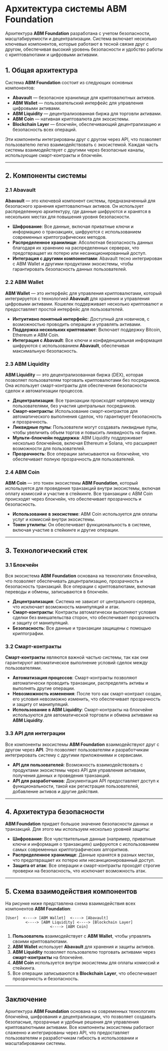 
# Архитектура системы ABM Foundation

Архитектура **ABM Foundation** разработана с учетом безопасности, масштабируемости и децентрализации. Система включает несколько ключевых компонентов, которые работают в тесной связке друг с другом, обеспечивая высокий уровень безопасности и удобство работы с криптовалютами и цифровыми активами.

## 1. Общая архитектура

Система **ABM Foundation** состоит из следующих основных компонентов:
- **Abavault** — безопасное хранилище для криптовалютных активов.
- **ABM Wallet** — пользовательский интерфейс для управления цифровыми активами.
- **ABM Liquidity** — децентрализованная биржа для торговли активами.
- **ABM Coin** — нативная криптовалюта для экосистемы.
- **Blockchain Layer** — блокчейн, обеспечивающий децентрализацию и безопасность всех операций.

Эти компоненты интегрированы друг с другом через API, что позволяет пользователю легко взаимодействовать с экосистемой. Каждая часть системы взаимодействует с другими через безопасные каналы, использующие смарт-контракты и блокчейн.

---

## 2. Компоненты системы

### 2.1 **Abavault**
**Abavault** — это ключевой компонент системы, предназначенный для безопасного хранения криптовалютных активов. Он использует распределенную архитектуру, где данные шифруются и хранятся в нескольких местах для повышения уровня безопасности.

- **Шифрование**: Все данные, включая приватные ключи и информацию о транзакциях, шифруются с использованием современных криптографических методов.
- **Распределенное хранилище**: Абсолютная безопасность данных благодаря их хранению на распределенных серверах, что предотвращает их потерю или несанкционированный доступ.
- **Интеграция с другими компонентами**: Abavault тесно интегрирован с ABM Wallet и другими продуктами экосистемы, чтобы гарантировать безопасность данных пользователей.

### 2.2 **ABM Wallet**
**ABM Wallet** — это интерфейс для управления криптовалютами, который интегрируется с технологией **Abavault** для хранения и управления цифровыми активами. Кошелек поддерживает несколько криптовалют и предоставляет простой интерфейс для пользователей.

- **Интуитивно понятный интерфейс**: Доступный для новичков, с возможностью проводить операции и управлять активами.
- **Поддержка нескольких криптовалют**: Включает поддержку Bitcoin, Ethereum и ABM Coin.
- **Интеграция с Abavault**: Все ключи и конфиденциальная информация шифруются с использованием **Abavault**, обеспечивая максимальную безопасность.

### 2.3 **ABM Liquidity**
**ABM Liquidity** — это децентрализованная биржа (DEX), которая позволяет пользователям торговать криптовалютами без посредников. Она использует смарт-контракты для обеспечения безопасности сделок и автоматизации процессов.

- **Децентрализация**: Все транзакции происходят напрямую между пользователями, без участия центральных посредников.
- **Смарт-контракты**: Использование смарт-контрактов для автоматического выполнения сделок, что гарантирует безопасность и прозрачность.
- **Ликвидные пулы**: Пользователи могут создавать ликвидные пулы, чтобы увеличить объем торгов и повысить ликвидность на бирже.
- **Мульти-блокчейн поддержка**: ABM Liquidity поддерживает несколько блокчейнов, включая Ethereum и Solana, что расширяет возможности для пользователей.
- **Прозрачность**: Все операции записываются на блокчейне, что обеспечивает полную прозрачность для пользователей.

### 2.4 **ABM Coin**
**ABM Coin** — это токен экосистемы **ABM Foundation**, который используется для проведения транзакций внутри экосистемы, включая оплату комиссий и участие в стейкинге. Все транзакции с ABM Coin происходят через блокчейн, что обеспечивает прозрачность и безопасность.

- **Использование в экосистеме**: ABM Coin используется для оплаты услуг и комиссий внутри экосистемы.
- **Токен утилиты**: Он обеспечивает функциональность в системе, включая участие в стейкинге и другие операции.

---

## 3. Технологический стек

### 3.1 **Блокчейн**
Вся экосистема **ABM Foundation** основана на технологиях блокчейна, что позволяет обеспечивать децентрализацию, прозрачность и безопасность транзакций. Все операции с криптовалютами, включая переводы и обмены, записываются в блокчейн.

- **Децентрализация**: Система не зависит от центрального сервера, что исключает возможность манипуляций и атак.
- **Смарт-контракты**: Контракты автоматически выполняют условия сделки без вмешательства сторон, что обеспечивает прозрачность и защиту от манипуляций.
- **Безопасность**: Все данные и транзакции защищены с помощью криптографии.

### 3.2 **Смарт-контракты**
**Смарт-контракты** являются важной частью системы, так как они гарантируют автоматическое выполнение условий сделок между пользователями.

- **Автоматизация процессов**: Смарт-контракты позволяют автоматически проводить транзакции, распределять активы и выполнять другие операции.
- **Невозможность изменения**: После того как смарт-контракт создан, его условия невозможно изменить, что обеспечивает прозрачность и защиту от манипуляций.
- **Использование в ABM Liquidity**: Смарт-контракты на блокчейне используются для автоматической торговли и обмена активами на **ABM Liquidity**.

### 3.3 **API для интеграции**
Все компоненты экосистемы **ABM Foundation** взаимодействуют друг с другом через **API**. Это позволяет пользователям и разработчикам интегрировать систему с другими приложениями и сервисами.

- **API для пользователей**: Возможность взаимодействовать с продуктами экосистемы через API для управления активами, получения данных и проведения транзакций.
- **API для разработчиков**: Документация API предоставляет доступ к функциональности, такой как регистрация пользователей, добавление активов и другие действия.

---

## 4. Архитектура безопасности

**ABM Foundation** придает большое значение безопасности данных и транзакций. Для этого мы используем несколько уровней защиты:

- **Шифрование**: Все чувствительные данные (например, приватные ключи и информация о транзакциях) шифруются с использованием самых современных криптографических алгоритмов.
- **Распределенное хранилище**: Данные хранятся в разных местах, что предотвращает их потерю или несанкционированный доступ.
- **Защита от атак**: Все операции и смарт-контракты проходят строгие проверки на безопасность, что исключает возможность атак.

---

## 5. Схема взаимодействия компонентов

На рисунке ниже представлена схема взаимодействия всех компонентов **ABM Foundation**:

```
[User]  <----> [ABM Wallet]  <----> [Abavault]
         <----> [ABM Liquidity] <----> [Blockchain Layer]
                    <----> [ABM Coin]
```

1. **Пользователь** взаимодействует с **ABM Wallet**, чтобы управлять своими криптовалютами.
2. **ABM Wallet** использует **Abavault** для хранения и защиты активов.
3. **ABM Liquidity** позволяет пользователю торговать активами через **смарт-контракты** на блокчейне.
4. **ABM Coin** используется внутри экосистемы для оплаты комиссий и стейкинга.
5. Все операции записываются в **Blockchain Layer**, что обеспечивает прозрачность и безопасность.

---

## Заключение

Архитектура **ABM Foundation** основана на современных технологиях блокчейна, шифрования и децентрализации, что позволяет создавать безопасные, прозрачные и удобные решения для управления криптовалютными активами. Все компоненты экосистемы работают слаженно и интегрированы через API, что предоставляет пользователям и разработчикам гибкость в использовании и масштабировании системы.
